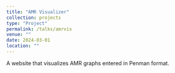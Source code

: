 ```yaml
---
title: "AMR Visualizer"
collection: projects
type: "Project"
permalink: /talks/amrvis
venue: ""
date: 2024-03-01
location: ""
---
```


A website that visualizes AMR graphs entered in Penman format.
